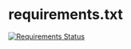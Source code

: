 # requirements.txt
[![Requirements Status](https://requires.io/github/joshblum/requirements.txt/requirements.svg?branch=master)](https://requires.io/github/joshblum/requirements.txt/requirements/?branch=master)
